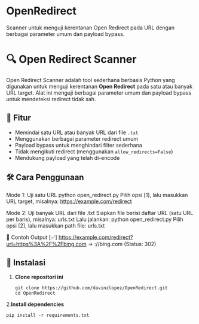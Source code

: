 # OpenRedirect
Scanner untuk menguji kerentanan Open Redirect pada URL dengan berbagai parameter umum dan payload bypass.
# 🔍 Open Redirect Scanner

Open Redirect Scanner adalah tool sederhana berbasis Python yang digunakan untuk menguji kerentanan **Open Redirect** pada satu atau banyak URL target. Alat ini menguji berbagai parameter umum dan payload bypass untuk mendeteksi redirect tidak sah.

## 🧠 Fitur

- Memindai satu URL atau banyak URL dari file `.txt`
- Menggunakan berbagai parameter redirect umum
- Payload bypass untuk menghindari filter sederhana
- Tidak mengikuti redirect (menggunakan `allow_redirects=False`)
- Mendukung payload yang telah di-encode

## 🛠️ Cara Penggunaan
Mode 1: Uji satu URL
python open_redirect.py
Pilih opsi [1], lalu masukkan URL target, misalnya:
https://example.com/redirect

Mode 2: Uji banyak URL dari file .txt
Siapkan file berisi daftar URL (satu URL per baris), misalnya:
urls.txt
Lalu jalankan:
python open_redirect.py
Pilih opsi [2], lalu masukkan path file:
urls.txt

🧪 Contoh Output
[✅] https://example.com/redirect?url=https%3A%2F%2Fbing.com -> ://bing.com (Status: 302)

## 🚀 Instalasi

1. **Clone repositori ini**
   ```
   git clone https://github.com/davinzlopez/OpenRedirect.git
   cd OpenRedirect
2.**Install dependencies**
  ```
pip install -r requirements.txt
